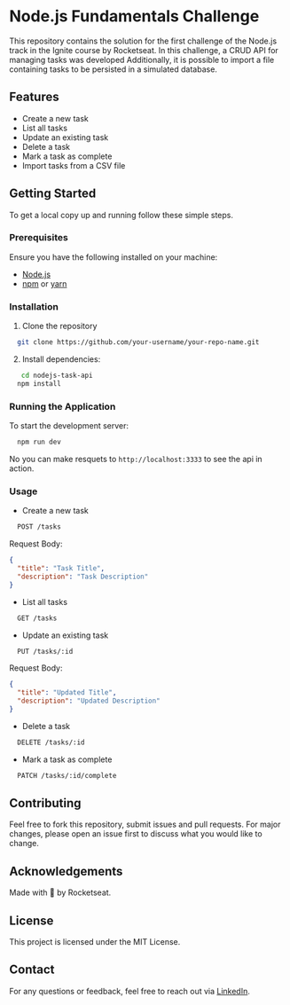 # Node.js Fundamentals Challenge

This repository contains the solution for the first challenge of the Node.js track in the Ignite course by Rocketseat. In this challenge, a CRUD API for managing tasks was developed Additionally, it is possible to import a file containing tasks to be persisted in a simulated database.

## Features

- Create a new task
- List all tasks
- Update an existing task
- Delete a task
- Mark a task as complete
- Import tasks from a CSV file

## Getting Started

To get a local copy up and running follow these simple steps.

### Prerequisites

Ensure you have the following installed on your machine:

- [Node.js](https://nodejs.org/en/download/)
- [npm](https://www.npmjs.com/get-npm) or [yarn](https://yarnpkg.com/getting-started/install)

### Installation

1. Clone the repository

```bash
  git clone https://github.com/your-username/your-repo-name.git
```

2. Install dependencies:

```bash
   cd nodejs-task-api
  npm install
```

### Running the Application

To start the development server:

```bash
  npm run dev
```

No you can make resquets to `http://localhost:3333` to see the api in action.

### Usage

- Create a new task

```sh
  POST /tasks
```

Request Body:

```json
{
  "title": "Task Title",
  "description": "Task Description"
}
```

- List all tasks

```sh
  GET /tasks
```

- Update an existing task

```sh
  PUT /tasks/:id
```

Request Body:

```json
{
  "title": "Updated Title",
  "description": "Updated Description"
}
```

- Delete a task

```sh
  DELETE /tasks/:id
```

- Mark a task as complete

```sh
  PATCH /tasks/:id/complete
```

## Contributing

Feel free to fork this repository, submit issues and pull requests. For major changes, please open an issue first to discuss what you would like to change.

## Acknowledgements

Made with 💜 by Rocketseat.

## License

This project is licensed under the MIT License.

## Contact

For any questions or feedback, feel free to reach out via [LinkedIn](https://www.linkedin.com/in/gb1994/).
